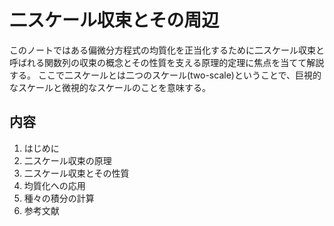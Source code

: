 
# 二スケール収束とその周辺

このノートではある偏微分方程式の均質化を正当化するために二スケール収束と呼ばれる関数列の収束の概念とその性質を支える原理的定理に焦点を当てて解説する。
ここで二スケールとは二つのスケール(two-scale)ということで、巨視的なスケールと微視的なスケールのことを意味する。

## 内容

1. はじめに
2. 二スケール収束の原理
3. 二スケール収束とその性質
4. 均質化への応用
5. 種々の積分の計算
6. 参考文献

